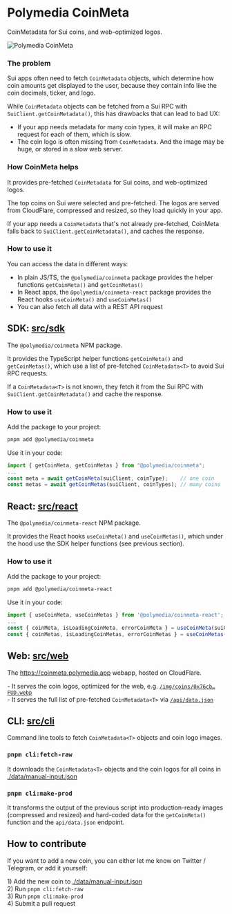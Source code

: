 # Polymedia CoinMeta

CoinMetadata for Sui coins, and web-optimized logos.

![Polymedia CoinMeta](https://coinmeta.polymedia.app/img/open-graph.webp?x1)

### The problem

Sui apps often need to fetch `CoinMetadata` objects, which determine how coin amounts get displayed to the user, because they contain info like the coin decimals, ticker, and logo.

While `CoinMetadata` objects can be fetched from a Sui RPC with `SuiClient.getCoinMetadata()`, this has drawbacks that can lead to bad UX:
- If your app needs metadata for many coin types, it will make an RPC request for each of them, which is slow.
- The coin logo is often missing from `CoinMetadata`. And the image may be huge, or stored in a slow web server.

### How CoinMeta helps

It provides pre-fetched `CoinMetadata` for Sui coins, and web-optimized logos.

The top coins on Sui were selected and pre-fetched. The logos are served from CloudFlare, compressed and resized, so they load quickly in your app.

If your app needs a `CoinMetadata` that's not already pre-fetched, CoinMeta falls back to `SuiClient.getCoinMetadata()`, and caches the response.

### How to use it

You can access the data in different ways:
- In plain JS/TS, the `@polymedia/coinmeta` package provides the helper functions `getCoinMeta()` and `getCoinMetas()`
- In React apps, the `@polymedia/coinmeta-react` package provides the React hooks `useCoinMeta()` and `useCoinMetas()`
- You can also fetch all data with a REST API request

## SDK: [src/sdk](./src/sdk/)

The `@polymedia/coinmeta` NPM package.

It provides the TypeScript helper functions `getCoinMeta()` and `getCoinMetas()`, which use
a list of pre-fetched `CoinMetadata<T>` to avoid Sui RPC requests.

If a `CoinMetadata<T>` is not known, they fetch it from the Sui RPC with
`SuiClient.getCoinMetadata()` and cache the response.

### How to use it

Add the package to your project:
```bash
pnpm add @polymedia/coinmeta
```

Use it in your code:
```typescript
import { getCoinMeta, getCoinMetas } from "@polymedia/coinmeta";
...
const meta = await getCoinMeta(suiClient, coinType);    // one coin
const metas = await getCoinMetas(suiClient, coinTypes); // many coins
```

## React: [src/react](./src/react/)

The `@polymedia/coinmeta-react` NPM package.

It provides the React hooks `useCoinMeta()` and `useCoinMetas()`, which under the hood use
the SDK helper functions (see previous section).

### How to use it

Add the package to your project:
```bash
pnpm add @polymedia/coinmeta-react
```

Use it in your code:
```typescript
import { useCoinMeta, useCoinMetas } from '@polymedia/coinmeta-react';
...
const { coinMeta, isLoadingCoinMeta, errorCoinMeta } = useCoinMeta(suiClient, coinType);      // one coin
const { coinMetas, isLoadingCoinMetas, errorCoinMetas } = useCoinMetas(suiClient, coinTypes); // many coins

```

## Web: [src/web](./src/web/)

The https://coinmeta.polymedia.app webapp, hosted on CloudFlare.

\- It serves the coin logos, optimized for the web, e.g. [`/img/coins/0x76cb…FUD.webp`](https://coinmeta.polymedia.app/img/coins/0x76cb819b01abed502bee8a702b4c2d547532c12f25001c9dea795a5e631c26f1-fud-FUD.webp)<br/>
\- It serves the full list of pre-fetched `CoinMetadata<T>` via [`/api/data.json`](https://coinmeta.polymedia.app/api/data.json)

## CLI: [src/cli](./src/cli/)

Command line tools to fetch `CoinMetadata<T>` objects and coin logo images.

### `pnpm cli:fetch-raw`

It downloads the `CoinMetadata<T>` objects and the coin logos for all coins in [./data/manual-input.json](./data/manual-input.json)

### `pnpm cli:make-prod`

It transforms the output of the previous script into production-ready images (compressed and resized) and hard-coded data for the `getCoinMeta()` function and the `api/data.json` endpoint.

## How to contribute

If you want to add a new coin, you can either let me know on Twitter / Telegram, or add it yourself:

1\) Add the new coin to [./data/manual-input.json](./data/manual-input.json)<br/>
2\) Run `pnpm cli:fetch-raw`<br/>
3\) Run `pnpm cli:make-prod`<br/>
4\) Submit a pull request

